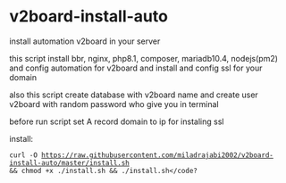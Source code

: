# v2board-install-auto

install automation v2board in your server

this script install bbr, nginx, php8.1, composer, mariadb10.4, nodejs(pm2) and config automation for v2board and install and config ssl for your domain

also this script create database with v2board name and create user v2board with random password who give you in terminal

before run script set A record domain to ip for instaling ssl



install:

<code>curl -O https://raw.githubusercontent.com/miladrajabi2002/v2board-install-auto/master/install.sh && chmod +x ./install.sh && ./install.sh</code?
